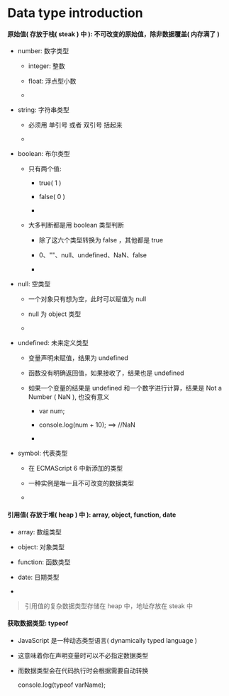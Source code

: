 # Data type introduction

#### 原始值( 存放于栈( steak ) 中 ): 不可改变的原始值，除非数据覆盖( 内存满了 )

* number: 数字类型

    - integer: 整数
    
    - float: 浮点型小数
    
    - 

* string: 字符串类型

    - 必须用 单引号 或者 双引号 括起来
    
    - 

* boolean: 布尔类型

    - 只有两个值: 
    
        - true( 1 )
        
        - false( 0 )
        
        - 

    - 大多判断都是用 boolean 类型判断

        - 除了这六个类型转换为 false ，其他都是 true
    
        - 0、""、null、undefined、NaN、false
        
        - 
        
* null: 空类型

    - 一个对象只有想为空，此时可以赋值为 null
    
    - null 为 object 类型
    
    -

* undefined: 未来定义类型

    - 变量声明未赋值，结果为 undefined
    
    - 函数没有明确返回值，如果接收了，结果也是 undefined
    
    - 如果一个变量的结果是 undefined 和一个数字进行计算，结果是 Not a Number ( NaN ), 也没有意义
    
        - var num;
        
        - console.log(num + 10); ==> //NaN
        
        - 
    
* symbol: 代表类型

    - 在 ECMAScript 6 中新添加的类型
    
    - 一种实例是唯一且不可改变的数据类型
    
    - 
        
#### 引用值( 存放于堆( heap ) 中 ): array, object, function, date

* array: 数组类型

* object: 对象类型

* function: 函数类型

* date: 日期类型

* 
    
> 引用值的复杂数据类型存储在 heap 中，地址存放在 steak 中


#### 获取数据类型: typeof

* JavaScript 是一种动态类型语言( dynamically typed language )

* 这意味着你在声明变量时可以不必指定数据类型

* 而数据类型会在代码执行时会根据需要自动转换

    console.log(typeof varName);

